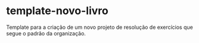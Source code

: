 # template-novo-livro
Template para a criação de um novo projeto de resolução de exercícios que segue o padrão da organização.
